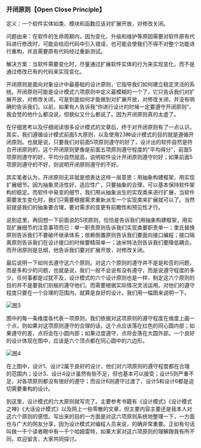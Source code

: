 ### 开闭原则【Open Close Principle】 

定义：一个软件实体如类、模块和函数应该对扩展开放，对修改关闭。

问题由来：在软件的生命周期内，因为变化、升级和维护等原因需要对软件原有代码进行修改时，可能会给旧代码中引入错误，也可能会使我们不得不对整个功能进行重构，并且需要原有代码经过重新测试。

解决方案：当软件需要变化时，尽量通过扩展软件实体的行为来实现变化，而不是通过修改已有的代码来实现变化。

​     开闭原则是面向对象设计中最基础的设计原则，它指导我们如何建立稳定灵活的系统。开闭原则可能是设计模式六项原则中定义最模糊的一个了，它只告诉我们对扩展开放，对修改关闭，可是到底如何才能做到对扩展开放，对修改关闭，并没有明确的告诉我们。以前，如果有人告诉我“你进行设计的时候一定要遵守开闭原则”，我会觉的他什么都没说，但貌似又什么都说了。因为开闭原则真的太虚了。

​     在仔细思考以及仔细阅读很多设计模式的文章后，终于对开闭原则有了一点认识。其实，我们遵循设计模式前面5大原则，以及使用23种设计模式的目的就是遵循开闭原则。也就是说，只要我们对前面5项原则遵守的好了，设计出的软件自然是符合开闭原则的，这个开闭原则更像是前面五项原则遵守程度的“平均得分”，前面5项原则遵守的好，平均分自然就高，说明软件设计开闭原则遵守的好；如果前面5项原则遵守的不好，则说明开闭原则遵守的不好。

​     其实笔者认为，开闭原则无非就是想表达这样一层意思：用抽象构建框架，用实现扩展细节。因为抽象灵活性好，适应性广，只要抽象的合理，可以基本保持软件架构的稳定。而软件中易变的细节，我们用从抽象派生的实现类来进行扩展，当软件需要发生变化时，我们只需要根据需求重新派生一个实现类来扩展就可以了。当然前提是我们的抽象要合理，要对需求的变更有前瞻性和预见性才行。

​     说到这里，再回想一下前面说的5项原则，恰恰是告诉我们用抽象构建框架，用实现扩展细节的注意事项而已：单一职责原则告诉我们实现类要职责单一；里氏替换原则告诉我们不要破坏继承体系；依赖倒置原则告诉我们要面向接口编程；接口隔离原则告诉我们在设计接口的时候要精简单一；迪米特法则告诉我们要降低耦合。而开闭原则是总纲，他告诉我们要对扩展开放，对修改关闭。

​     最后说明一下如何去遵守这六个原则。对这六个原则的遵守并不是是和否的问题，而是多和少的问题，也就是说，我们一般不会说有没有遵守，而是说遵守程度的多少。任何事都是过犹不及，设计模式的六个设计原则也是一样，制定这六个原则的目的并不是要我们刻板的遵守他们，而需要根据实际情况灵活运用。对他们的遵守程度只要在一个合理的范围内，就算是良好的设计。我们用一幅图来说明一下。

![图3](./images/图3.jpeg) 

​    图中的每一条维度各代表一项原则，我们依据对这项原则的遵守程度在维度上画一个点，则如果对这项原则遵守的合理的话，这个点应该落在红色的同心圆内部；如果遵守的差，点将会在小圆内部；如果过度遵守，点将会落在大圆外部。一个良好的设计体现在图中，应该是六个顶点都在同心圆中的六边形。



 ![图4](./images/图4.jpeg)

​    在上图中，设计1、设计2属于良好的设计，他们对六项原则的遵守程度都在合理的范围内；设计3、设计4设计虽然有些不足，但也基本可以接受；设计5则严重不足，对各项原则都没有很好的遵守；而设计6则遵守过渡了，设计5和设计6都是迫切需要重构的设计。

​     到这里，设计模式的六大原则就写完了。主要参考书籍有《设计模式》《设计模式之禅》《大话设计模式》以及网上一些零散的文章，但主要内容主要还是我本人对这六个原则的感悟。写出来的目的一方面是对这六项原则系统地整理一下，一方面也与广大的网友分享，因为设计模式对编程人员来说，的确非常重要。正如有句话叫做一千个读者眼中有一千个哈姆雷特，如果大家对这六项原则的理解跟我有所不同，欢迎留言，大家共同探讨。

